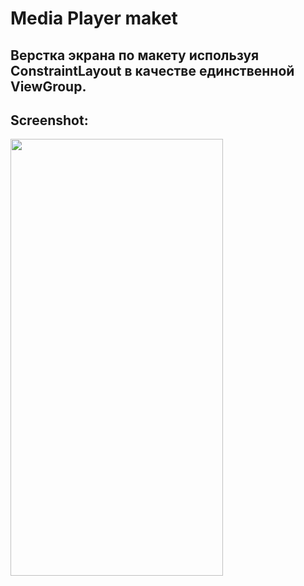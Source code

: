 # Media Player maket

## Верстка экрана по макету используя ConstraintLayout в качестве единственной ViewGroup.

## Screenshot:
<img src="https://github.com/KonstantinSham/proba/assets/69507445/03fe1da8-226c-459a-9558-b2c14fc39614" width="340" height="699" />  <br>
